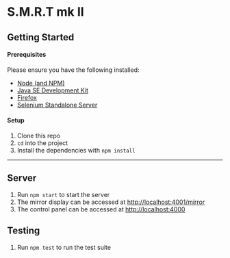 # S.M.R.T mk II

## Getting Started

#### Prerequisites
Please ensure you have the following installed:
- [Node (and NPM)](https://nodejs.org/en/)
- [Java SE Development Kit](http://www.oracle.com/technetwork/java/javase/downloads/)
- [Firefox](https://www.mozilla.org)
- [Selenium Standalone Server](http://www.seleniumhq.org/download/)

#### Setup
1. Clone this repo
1. `cd` into the project
1. Install the dependencies with `npm install`

-----

## Server
1. Run `npm start` to start the server
1. The mirror display can be accessed at [http://localhost:4001/mirror](http://localhost:4001/mirror)
1. The control panel can be accessed at [http://localhost:4000](http://localhost:4000)

## Testing
1. Run `npm test` to run the test suite

